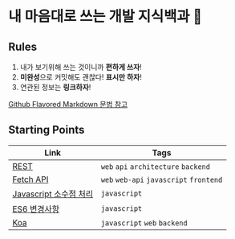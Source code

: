 # 내 마음대로 쓰는 개발 지식백과 📖

## Rules

1. 내가 보기위해 쓰는 것이니까 **편하게 쓰자**!
1. **미완성**으로 커밋해도 괜찮다! **표시만 하자**!
1. 연관된 정보는 **링크하자**!

[Github Flavored Markdown 문법 참고](https://guides.github.com/features/mastering-markdown/)

## Starting Points

| Link                                                | Tags                                    |
| --------------------------------------------------- | --------------------------------------- |
| [REST](REST.md)                                     | `web` `api` `architecture` `backend`    |
| [Fetch API](Fetch-API.md)                           | `web` `web-api` `javascript` `frontend` |
| [Javascript 소수점 처리](Javascript-소수점-처리.md) | `javascript`                            |
| [ES6 변경사항](ES6-변경사항.md)                     | `javascript`                            |
| [Koa](Koa.md)                                       | `javascript` `web` `backend`            |
